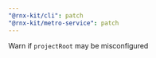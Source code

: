 ```yaml
---
"@rnx-kit/cli": patch
"@rnx-kit/metro-service": patch
---
```


Warn if `projectRoot` may be misconfigured
